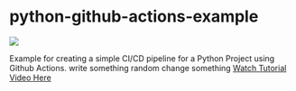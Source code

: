 # python-github-actions-example

![](https://github.com/nikhilkumarsingh/python-github-actions-example/workflows/Python%20application/badge.svg)

Example for creating a simple CI/CD pipeline for a Python Project using Github Actions.
write something
random change something
[Watch Tutorial Video Here](https://youtu.be/WTofttoD2xg)
